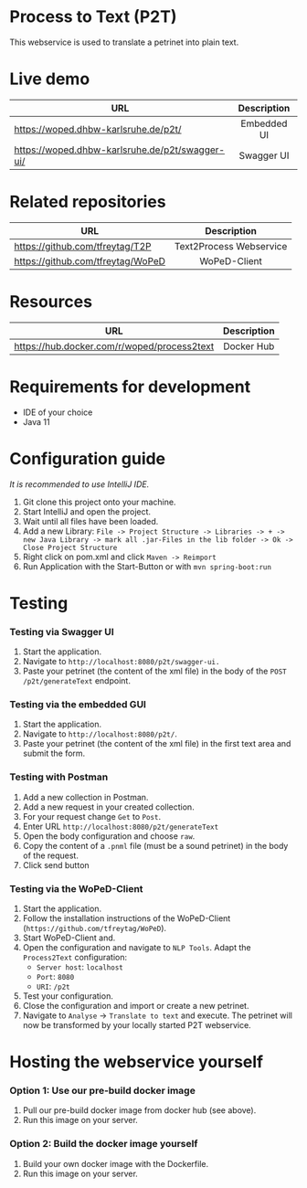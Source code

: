 # Process to Text (P2T)
This webservice is used to translate a petrinet into plain text.

# Live demo
| URL           | Description   | 
| ------------- |:-------------:|
| https://woped.dhbw-karlsruhe.de/p2t/ | Embedded UI|
| https://woped.dhbw-karlsruhe.de/p2t/swagger-ui/ | Swagger UI|

# Related repositories
| URL           | Description   |
| ------------- |:-------------:|
| https://github.com/tfreytag/T2P | Text2Process Webservice |
| https://github.com/tfreytag/WoPeD | WoPeD-Client |

# Resources
| URL           | Description   |
| ------------- |:-------------:|
| https://hub.docker.com/r/woped/process2text | Docker Hub|

# Requirements for development
* IDE of your choice
* Java 11

# Configuration guide
_It is recommended to use IntelliJ IDE._
1. Git clone this project onto your machine.
2. Start IntelliJ and open the project.
3. Wait until all files have been loaded.
4. Add a new Library: `File -> Project Structure -> Libraries -> + -> new Java Library -> mark all .jar-Files in the lib folder -> Ok -> Close Project Structure`
5. Right click on pom.xml and click `Maven -> Reimport`
6. Run Application with the Start-Button or with `mvn spring-boot:run`

# Testing
### Testing via Swagger UI
1. Start the application.
2. Navigate to `http://localhost:8080/p2t/swagger-ui.`
3. Paste your petrinet (the content of the xml file) in the body of the `POST /p2t/generateText` endpoint.

### Testing via the embedded GUI
1. Start the application.
2. Navigate to `http://localhost:8080/p2t/`.
3. Paste your petrinet (the content of the xml file) in the first text area and submit the form.

### Testing with Postman
1. Add a new collection in Postman.
2. Add a new request in your created collection.
3. For your request change `Get` to `Post`.
4. Enter URL `http://localhost:8080/p2t/generateText`
5. Open the body configuration and choose `raw`.
6. Copy the content of a `.pnml` file (must be a sound petrinet) in the body of the request.
7. Click send button

### Testing via the WoPeD-Client
1. Start the application.
2. Follow the installation instructions of the WoPeD-Client (`https://github.com/tfreytag/WoPeD`).
3. Start WoPeD-Client and.
4. Open the configuration and navigate to `NLP Tools`. Adapt the `Process2Text` configuration: 
   - `Server host`: `localhost`
   - `Port`: `8080`
   - `URI`: `/p2t`
5. Test your configuration.
6. Close the configuration and import or create a new petrinet.
7. Navigate to `Analyse` -> `Translate to text` and execute. The petrinet will now be transformed by your locally started P2T webservice.

# Hosting the webservice yourself
### Option 1: Use our pre-build docker image
1. Pull our pre-build docker image from docker hub (see above).
2. Run this image on your server.
### Option 2: Build the docker image yourself
1. Build your own docker image with the Dockerfile.
2. Run this image on your server.
